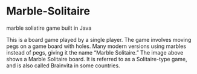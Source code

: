 # Marble-Solitaire
marble soliatire game built in Java



This is a board game played by a single player. The game involves moving pegs on a game board with holes. Many modern versions using marbles instead of pegs, giving it the name “Marble Solitaire.” The image above shows a Marble Solitaire board. It is referred to as a Solitaire-type game, and is also called Brainvita in some countries.
